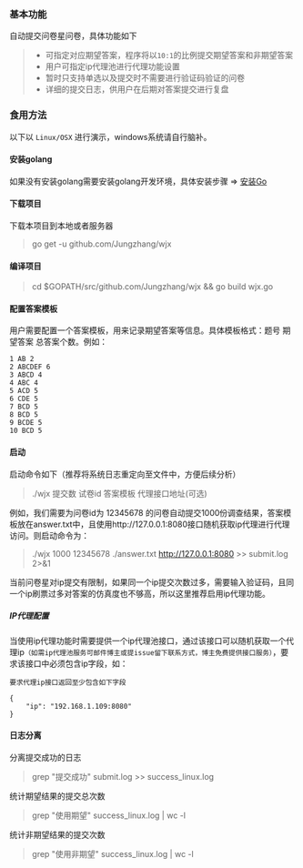 ### 基本功能

自动提交问卷星问卷，具体功能如下
> - 可指定对应期望答案，程序将以`10:1`的比例提交期望答案和非期望答案
> - 用户可指定ip代理池进行代理功能设置
> - 暂时只支持单选以及提交时不需要进行验证码验证的问卷
> - 详细的提交日志，供用户在后期对答案提交进行复盘

### 食用方法

以下以 `Linux/OSX` 进行演示，windows系统请自行脑补。

#### 安装golang

如果没有安装golang需要安装golang开发环境，具体安装步骤 => [安装Go](https://github.com/astaxie/build-web-application-with-golang/blob/master/zh/01.1.md)

#### 下载项目

下载本项目到本地或者服务器

> go get -u github.com/Jungzhang/wjx

#### 编译项目

> cd $GOPATH/src/github.com/Jungzhang/wjx && go build wjx.go

#### 配置答案模板

用户需要配置一个答案模板，用来记录期望答案等信息。具体模板格式：题号 期望答案 总答案个数。例如：
```
1 AB 2
2 ABCDEF 6
3 ABCD 4
4 ABC 4
5 ACD 5
6 CDE 5
7 BCD 5
8 BCD 5
9 BCDE 5
10 BCD 5
```

#### 启动

启动命令如下（推荐将系统日志重定向至文件中，方便后续分析）

> ./wjx 提交数 试卷id 答案模板 代理接口地址(可选)

例如，我们需要为问卷id为 12345678 的问卷自动提交1000份调查结果，答案模板放在answer.txt中，且使用http://127.0.0.1:8080接口随机获取ip代理进行代理访问。则启动命令为：

> ./wjx 1000 12345678 ./answer.txt http://127.0.0.1:8080 >> submit.log 2>&1

当前问卷星对ip提交有限制，如果同一个ip提交次数过多，需要输入验证码，且同一个ip刷票过多对答案的仿真度也不够高，所以这里推荐启用ip代理功能。

##### IP代理配置

当使用ip代理功能时需要提供一个ip代理池接口，通过该接口可以随机获取一个代理ip`（如需ip代理池服务可邮件博主或提issue留下联系方式，博主免费提供接口服务）`，要求该接口中必须包含ip字段，如：

```
要求代理ip接口返回至少包含如下字段

{
    "ip": "192.168.1.109:8080"
}
```

#### 日志分离

分离提交成功的日志

> grep "提交成功" submit.log >> success_linux.log

统计期望结果的提交总次数

> grep "使用期望" success_linux.log | wc -l

统计非期望结果的提交次数

> grep "使用非期望" success_linux.log | wc -l 

